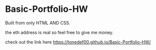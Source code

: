 # Basic-Portfolio-HW

Built from only HTML AND CSS.

the eth address is real so feel free to give me money.

check out the link here
https://tonedef00.github.io/Basic-Portfolio-HW/

